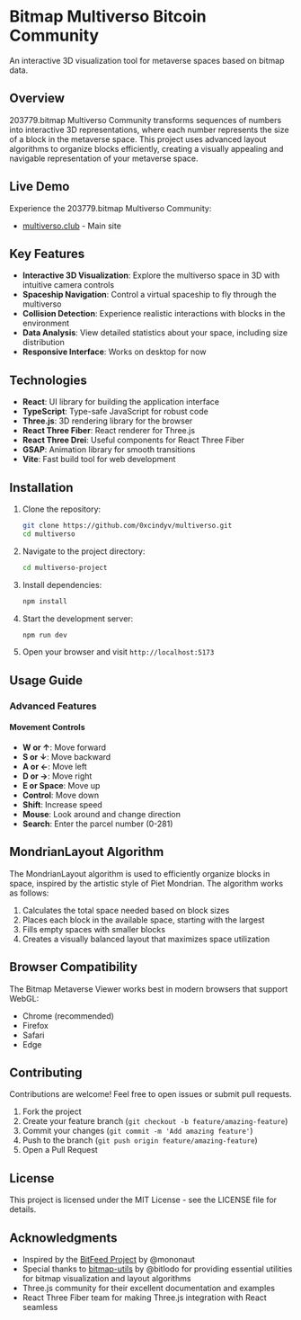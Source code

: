 # Bitmap Multiverso Bitcoin Community

An interactive 3D visualization tool for metaverse spaces based on bitmap data.

## Overview

203779.bitmap Multiverso Community transforms sequences of numbers into interactive 3D representations, where each number represents the size of a block in the metaverse space. This project uses advanced layout algorithms to organize blocks efficiently, creating a visually appealing and navigable representation of your metaverse space.

## Live Demo

Experience the 203779.bitmap Multiverso Community:

- [multiverso.club](https://multiverso.club) - Main site

## Key Features

- **Interactive 3D Visualization**: Explore the multiverso space in 3D with intuitive camera controls
- **Spaceship Navigation**: Control a virtual spaceship to fly through the multiverso
- **Collision Detection**: Experience realistic interactions with blocks in the environment
- **Data Analysis**: View detailed statistics about your space, including size distribution
- **Responsive Interface**: Works on desktop for now

## Technologies

- **React**: UI library for building the application interface
- **TypeScript**: Type-safe JavaScript for robust code
- **Three.js**: 3D rendering library for the browser
- **React Three Fiber**: React renderer for Three.js
- **React Three Drei**: Useful components for React Three Fiber
- **GSAP**: Animation library for smooth transitions
- **Vite**: Fast build tool for web development

## Installation

1. Clone the repository:
   ```bash
   git clone https://github.com/0xcindyv/multiverso.git
   cd multiverso
   ```

2. Navigate to the project directory:
   ```bash
   cd multiverso-project
   ```

3. Install dependencies:
   ```bash
   npm install
   ```

4. Start the development server:
   ```bash
   npm run dev
   ```

5. Open your browser and visit `http://localhost:5173`

## Usage Guide

### Advanced Features

#### Movement Controls
- **W or ↑**: Move forward
- **S or ↓**: Move backward
- **A or ←**: Move left
- **D or →**: Move right
- **E or Space**: Move up
- **Control**: Move down
- **Shift**: Increase speed
- **Mouse**: Look around and change direction
- **Search**: Enter the parcel number (0-281)

## MondrianLayout Algorithm

The MondrianLayout algorithm is used to efficiently organize blocks in space, inspired by the artistic style of Piet Mondrian. The algorithm works as follows:

1. Calculates the total space needed based on block sizes
2. Places each block in the available space, starting with the largest
3. Fills empty spaces with smaller blocks
4. Creates a visually balanced layout that maximizes space utilization

## Browser Compatibility

The Bitmap Metaverse Viewer works best in modern browsers that support WebGL:

- Chrome (recommended)
- Firefox
- Safari
- Edge

## Contributing

Contributions are welcome! Feel free to open issues or submit pull requests.

1. Fork the project
2. Create your feature branch (`git checkout -b feature/amazing-feature`)
3. Commit your changes (`git commit -m 'Add amazing feature'`)
4. Push to the branch (`git push origin feature/amazing-feature`)
5. Open a Pull Request

## License

This project is licensed under the MIT License - see the LICENSE file for details.

## Acknowledgments

- Inspired by the [BitFeed Project](https://github.com/bitfeed-project/bitfeed) by @mononaut
- Special thanks to [bitmap-utils](https://github.com/bitlodo/bitmap-utils) by @bitlodo for providing essential utilities for bitmap visualization and layout algorithms
- Three.js community for their excellent documentation and examples
- React Three Fiber team for making Three.js integration with React seamless
